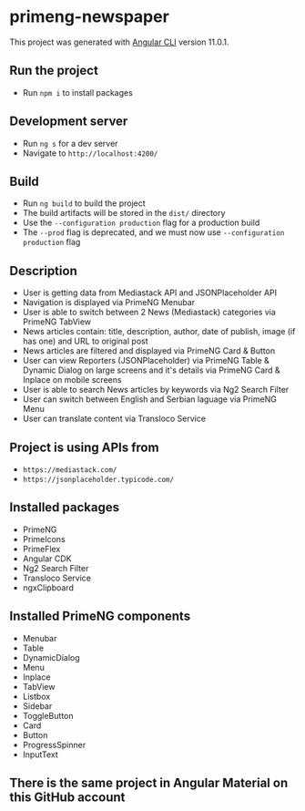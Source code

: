 # primeng-newspaper

This project was generated with [Angular CLI](https://github.com/angular/angular-cli) version 11.0.1.

## Run the project

- Run `npm i` to install packages

## Development server

- Run `ng s` for a dev server
- Navigate to `http://localhost:4200/`

## Build

- Run `ng build` to build the project
- The build artifacts will be stored in the `dist/` directory
- Use the `--configuration production` flag for a production build
- The `--prod` flag is deprecated, and we must now use `--configuration production` flag

## Description

- User is getting data from Mediastack API and JSONPlaceholder API
- Navigation is displayed via PrimeNG Menubar
- User is able to switch between 2 News (Mediastack) categories via PrimeNG TabView
- News articles contain: title, description, author, date of publish, image (if has one) and URL to original post
- News articles are filtered and displayed via PrimeNG Card & Button
- User can view Reporters (JSONPlaceholder) via PrimeNG Table & Dynamic Dialog on large screens and it's details via PrimeNG Card & Inplace on mobile screens
- User is able to search News articles by keywords via Ng2 Search Filter
- User can switch between English and Serbian laguage via PrimeNG Menu
- User can translate content via Transloco Service

## Project is using APIs from

- `https://mediastack.com/`
- `https://jsonplaceholder.typicode.com/`

## Installed packages

- PrimeNG
- PrimeIcons
- PrimeFlex
- Angular CDK
- Ng2 Search Filter
- Transloco Service
- ngxClipboard

## Installed PrimeNG components

- Menubar
- Table
- DynamicDialog
- Menu
- Inplace
- TabView
- Listbox
- Sidebar
- ToggleButton
- Card
- Button
- ProgressSpinner
- InputText

## There is the same project in Angular Material on this GitHub account
